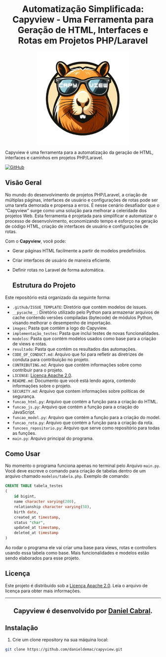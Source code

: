 <h1 align="center">Automatização Simplificada: Capyview - Uma Ferramenta para Geração de HTML, Interfaces e Rotas em Projetos PHP/Laravel</h1> 
<p align="center">
  <img width="300" height="300" src="images/capyview.png" alt="Logo do Capyview">
</p>
Capyview é uma ferramenta para a automatização da geração de HTML, interfaces e caminhos em projetos PHP/Laravel.

[![GitHub](https://img.shields.io/badge/Licença-Apache%202.0-blue)](https://github.com/danieldemac/capyview/blob/main/LICENSE)

## Visão Geral

No mundo do desenvolvimento de projetos PHP/Laravel, a criação de múltiplas páginas, interfaces de usuário e configurações de rotas pode ser uma tarefa demorada e propensa a erros. É nesse cenário desafiador que o “Capyview” surge como uma solução para melhorar a celeridade dos projetos Web. Esta ferramenta é projetada para simplificar e automatizar o processo de desenvolvimento, economizando tempo e esforço na geração de código HTML, criação de interfaces de usuário e configurações de rotas.

Com o **Capyview**, você pode:

- Gerar páginas HTML facilmente a partir de modelos predefinidos.
- Criar interfaces de usuário de maneira eficiente.
- Definir rotas no Laravel de forma automática.

  ## Estrutura do Projeto

Este repositório está organizado da seguinte forma:

- `.github/ISSUE_TEMPLATE`: Diretório que contém modelos de issues.
- `__pycache__`: Diretório utilizado pelo Python para armazenar arquivos de cache contendo versões compiladas (bytecode) de módulos Python, visando melhorar o desempenho de importação.
- `images`: Pasta que contém a logo do Capyview.
- `implementação_testes`: Pasta que inclui testes de novas funcionalidades.
- `modelos`: Pasta que contém modelos usados como base para a criação de views e rotas.
- `resultado`: Pasta que contém os resultados das automações.
- `CODE_OF_CONDUCT.md`: Arquivo que foi para refletir as diretrizes de conduta para contribuição no projeto.
- `CONTRIBUTING.md`: Arquivo que contém informações sobre como contribuir para o projeto.
- `LICENSE`: [Licença Apache 2.0](https://github.com/danieldemac/capyview/blob/main/LICENSE).
- `README.md`: Documento que você está lendo agora, contendo informações sobre o projeto.
- `SECURITY.md`: Arquivo que contem informações sobre políticas de segurança.
- `funcao_html.py`: Arquivo que contém a função para a criação do HTML.
- `funcao_js.py`: Arquivo que contém a função para a criação do JavaScript.
- `funcao_model.py`: Arquivo que contém a função para a criação do model.
- `funcao_rota.py`: Arquivo que contém a função para a criação da rota.
- `funcoes_repositorio.py`: Arquivo que serve como repositório para todas as funções.
- `main.py`: Arquivo principal do programa.

## Como Usar

No momento o programa funciona apenas no terminal pelo Arquivo `main.py`. Você deve escreve o comando para criação de tabelas dentro de um arquivo chamado `modelos/tabela.php`.
Exemplo de comando:
```sql
CREATE TABLE tabela_testes
(
    id bigint,
    name character varying(200),
    relationship character varying(50),
    birth date,
    created_at timestamp,
    status "char",
    updated_at timestamp,
    deleted_at timestamp
)
```
Ao rodar o programa ele vai criar uma base para views, rotas e controllers usando essa tabela como base. Mais funcionalidades e modelos estão sendo elaborados para esse projeto.


## Licença

Este projeto é distribuído sob a [Licença Apache 2.0](https://github.com/danieldemac/capyview/blob/main/LICENSE). Leia o arquivo de licença para obter mais informações.

---

<h2 align="center">Capyview é desenvolvido por <a href='https://github.com/danieldemac'>Daniel Cabral</a>.</h2>

## Instalação

1. Crie um clone repository na sua máquina local:

```bash
git clone https://github.com/danieldemac/capyview.git
